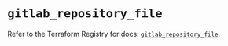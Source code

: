 # `gitlab_repository_file`

Refer to the Terraform Registry for docs: [`gitlab_repository_file`](https://registry.terraform.io/providers/gitlabhq/gitlab/16.10.0/docs/resources/repository_file).
